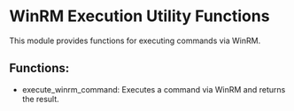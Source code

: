# WinRM Execution Utility Functions

This module provides functions for executing commands via WinRM.

## Functions:
* execute_winrm_command: Executes a command via WinRM and returns the result.